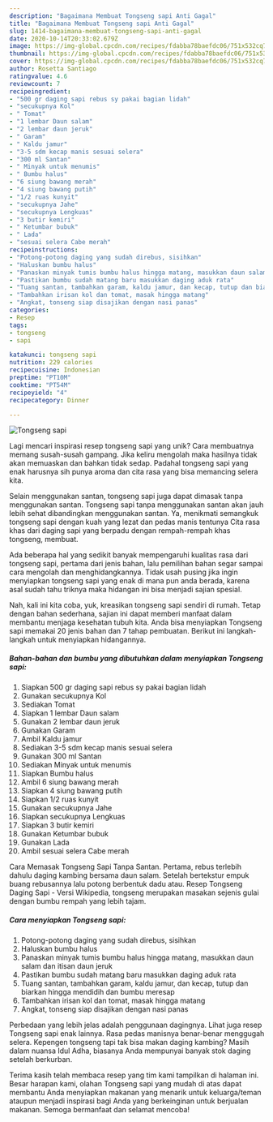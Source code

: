 ```yaml
---
description: "Bagaimana Membuat Tongseng sapi Anti Gagal"
title: "Bagaimana Membuat Tongseng sapi Anti Gagal"
slug: 1414-bagaimana-membuat-tongseng-sapi-anti-gagal
date: 2020-10-14T20:33:02.679Z
image: https://img-global.cpcdn.com/recipes/fdabba78baefdc06/751x532cq70/tongseng-sapi-foto-resep-utama.jpg
thumbnail: https://img-global.cpcdn.com/recipes/fdabba78baefdc06/751x532cq70/tongseng-sapi-foto-resep-utama.jpg
cover: https://img-global.cpcdn.com/recipes/fdabba78baefdc06/751x532cq70/tongseng-sapi-foto-resep-utama.jpg
author: Rosetta Santiago
ratingvalue: 4.6
reviewcount: 7
recipeingredient:
- "500 gr daging sapi rebus sy pakai bagian lidah"
- "secukupnya Kol"
- " Tomat"
- "1 lembar Daun salam"
- "2 lembar daun jeruk"
- " Garam"
- " Kaldu jamur"
- "3-5 sdm kecap manis sesuai selera"
- "300 ml Santan"
- " Minyak untuk menumis"
- " Bumbu halus"
- "6 siung bawang merah"
- "4 siung bawang putih"
- "1/2 ruas kunyit"
- "secukupnya Jahe"
- "secukupnya Lengkuas"
- "3 butir kemiri"
- " Ketumbar bubuk"
- " Lada"
- "sesuai selera Cabe merah"
recipeinstructions:
- "Potong-potong daging yang sudah direbus, sisihkan"
- "Haluskan bumbu halus"
- "Panaskan minyak tumis bumbu halus hingga matang, masukkan daun salam dan itisan daun jeruk"
- "Pastikan bumbu sudah matang baru masukkan daging aduk rata"
- "Tuang santan, tambahkan garam, kaldu jamur, dan kecap, tutup dan biarkan hingga mendidih dan bumbu meresap"
- "Tambahkan irisan kol dan tomat, masak hingga matang"
- "Angkat, tonseng siap disajikan dengan nasi panas"
categories:
- Resep
tags:
- tongseng
- sapi

katakunci: tongseng sapi 
nutrition: 229 calories
recipecuisine: Indonesian
preptime: "PT10M"
cooktime: "PT54M"
recipeyield: "4"
recipecategory: Dinner

---
```



![Tongseng sapi](https://img-global.cpcdn.com/recipes/fdabba78baefdc06/751x532cq70/tongseng-sapi-foto-resep-utama.jpg)

Lagi mencari inspirasi resep tongseng sapi yang unik? Cara membuatnya memang susah-susah gampang. Jika keliru mengolah maka hasilnya tidak akan memuaskan dan bahkan tidak sedap. Padahal tongseng sapi yang enak harusnya sih punya aroma dan cita rasa yang bisa memancing selera kita.

Selain menggunakan santan, tongseng sapi juga dapat dimasak tanpa menggunakan santan. Tongseng sapi tanpa menggunakan santan akan jauh lebih sehat dibandingkan menggunakan santan. Ya, menikmati semangkuk tongseng sapi dengan kuah yang lezat dan pedas manis tentunya Cita rasa khas dari daging sapi yang berpadu dengan rempah-rempah khas tongseng, membuat.

Ada beberapa hal yang sedikit banyak mempengaruhi kualitas rasa dari tongseng sapi, pertama dari jenis bahan, lalu pemilihan bahan segar sampai cara mengolah dan menghidangkannya. Tidak usah pusing jika ingin menyiapkan tongseng sapi yang enak di mana pun anda berada, karena asal sudah tahu triknya maka hidangan ini bisa menjadi sajian spesial.


Nah, kali ini kita coba, yuk, kreasikan tongseng sapi sendiri di rumah. Tetap dengan bahan sederhana, sajian ini dapat memberi manfaat dalam membantu menjaga kesehatan tubuh kita. Anda bisa menyiapkan Tongseng sapi memakai 20 jenis bahan dan 7 tahap pembuatan. Berikut ini langkah-langkah untuk menyiapkan hidangannya.

<!--inarticleads1-->

##### Bahan-bahan dan bumbu yang dibutuhkan dalam menyiapkan Tongseng sapi:

1. Siapkan 500 gr daging sapi rebus sy pakai bagian lidah
1. Gunakan secukupnya Kol
1. Sediakan  Tomat
1. Siapkan 1 lembar Daun salam
1. Gunakan 2 lembar daun jeruk
1. Gunakan  Garam
1. Ambil  Kaldu jamur
1. Sediakan 3-5 sdm kecap manis sesuai selera
1. Gunakan 300 ml Santan
1. Sediakan  Minyak untuk menumis
1. Siapkan  Bumbu halus
1. Ambil 6 siung bawang merah
1. Siapkan 4 siung bawang putih
1. Siapkan 1/2 ruas kunyit
1. Gunakan secukupnya Jahe
1. Siapkan secukupnya Lengkuas
1. Siapkan 3 butir kemiri
1. Gunakan  Ketumbar bubuk
1. Gunakan  Lada
1. Ambil sesuai selera Cabe merah


Cara Memasak Tongseng Sapi Tanpa Santan. Pertama, rebus terlebih dahulu daging kambing bersama daun salam. Setelah bertekstur empuk buang rebusannya lalu potong berbentuk dadu atau. Resep Tongseng Daging Sapi - Versi Wikipedia, tongseng merupakan masakan sejenis gulai dengan bumbu rempah yang lebih tajam. 

<!--inarticleads2-->

##### Cara menyiapkan Tongseng sapi:

1. Potong-potong daging yang sudah direbus, sisihkan
1. Haluskan bumbu halus
1. Panaskan minyak tumis bumbu halus hingga matang, masukkan daun salam dan itisan daun jeruk
1. Pastikan bumbu sudah matang baru masukkan daging aduk rata
1. Tuang santan, tambahkan garam, kaldu jamur, dan kecap, tutup dan biarkan hingga mendidih dan bumbu meresap
1. Tambahkan irisan kol dan tomat, masak hingga matang
1. Angkat, tonseng siap disajikan dengan nasi panas


Perbedaan yang lebih jelas adalah penggunaan dagingnya. Lihat juga resep Tongseng sapi enak lainnya. Rasa pedas manisnya benar-benar menggugah selera. Kepengen tongseng tapi tak bisa makan daging kambing? Masih dalam nuansa Idul Adha, biasanya Anda mempunyai banyak stok daging setelah berkurban. 

Terima kasih telah membaca resep yang tim kami tampilkan di halaman ini. Besar harapan kami, olahan Tongseng sapi yang mudah di atas dapat membantu Anda menyiapkan makanan yang menarik untuk keluarga/teman ataupun menjadi inspirasi bagi Anda yang berkeinginan untuk berjualan makanan. Semoga bermanfaat dan selamat mencoba!
